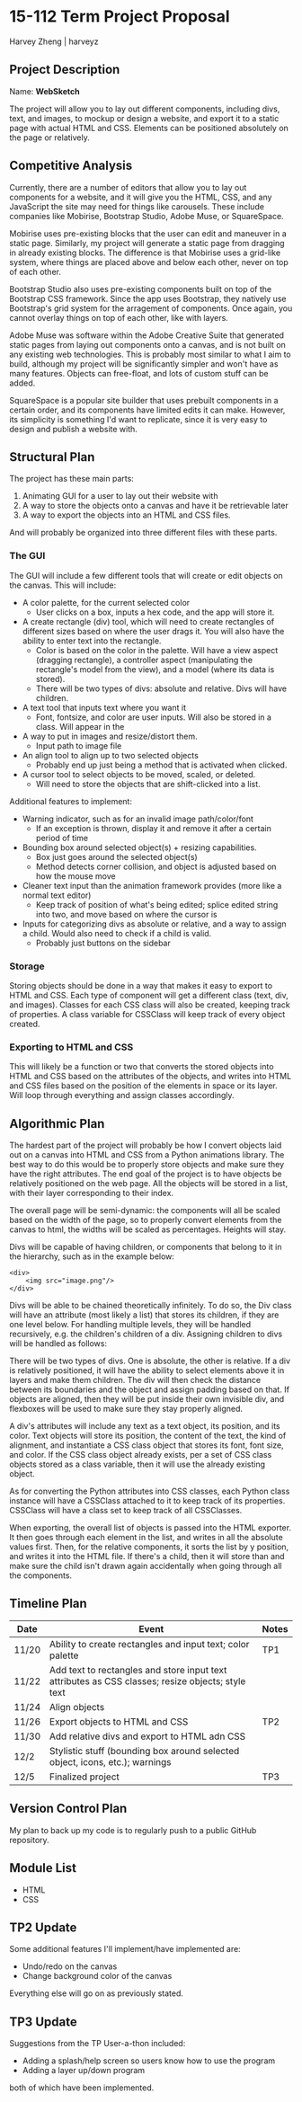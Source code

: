 # 15-112 Term Project Proposal
Harvey Zheng | harveyz

## Project Description

Name: **WebSketch**

The project will allow you to lay out different components, including divs, text, and images, to mockup or design a website, and export it to a static page with actual HTML and CSS. Elements can be positioned absolutely on the page or relatively.

## Competitive Analysis
Currently, there are a number of editors that allow you to lay out components for a website, and it will give you the HTML, CSS, and any JavaScript the site may need for things like carousels. These include companies like Mobirise, Bootstrap Studio, Adobe Muse, or SquareSpace.

Mobirise uses pre-existing blocks that the user can edit and maneuver in a static page. Similarly, my project will generate a static page from dragging in already existing blocks. The difference is that Mobirise uses a grid-like system, where things are placed above and below each other, never on top of each other.

Bootstrap Studio also uses pre-existing components built on top of the Bootstrap CSS framework. Since the app uses Bootstrap, they natively use Bootstrap's grid system for the arragement of components. Once again, you cannot overlay things on top of each other, like with layers.

Adobe Muse was software within the Adobe Creative Suite that generated static pages from laying out components onto a canvas, and is not built on any existing web technologies. This is probably most similar to what I aim to build, although my project will be significantly simpler and won't have as many features. Objects can free-float, and lots of custom stuff can be added.

SquareSpace is a popular site builder that uses prebuilt components in a certain order, and its components have limited edits it can make. However, its simplicity is something I'd want to replicate, since it is very easy to design and publish a website with.


## Structural Plan
The project has these main parts: 
1. Animating GUI for a user to lay out their website with
2. A way to store the objects onto a canvas and have it be retrievable later
3. A way to export the objects into an HTML and CSS files.

And will probably be organized into three different files with these parts.

### The GUI
The GUI will include a few different tools that will create or edit objects on the canvas. This will include:
* A color palette, for the current selected color
  * User clicks on a box, inputs a hex code, and the app will store it.
* A create rectangle (div) tool, which will need to create rectangles of different sizes based on where the user drags it. You will also have the ability to enter text into the rectangle.
  * Color is based on the color in the palette. Will have a view aspect (dragging rectangle), a controller aspect (manipulating the rectangle's model from the view), and a model (where its data is stored).
  * There will be two types of divs: absolute and relative. Divs will have children.
* A text tool that inputs text where you want it
  * Font, fontsize, and color are user inputs. Will also be stored in a class. Will appear in the 
* A way to put in images and resize/distort them.
  * Input path to image file
* An align tool to align up to two selected objects
  * Probably end up just being a method that is activated when clicked.
* A cursor tool to select objects to be moved, scaled, or deleted.
  * Will need to store the objects that are shift-clicked into a list.

Additional features to implement:
* Warning indicator, such as for an invalid image path/color/font
  * If an exception is thrown, display it and remove it after a certain period of time
* Bounding box around selected object(s) + resizing capabilities.
  * Box just goes around the selected object(s)
  * Method detects corner collision, and object is adjusted based on how the mouse move
* Cleaner text input than the animation framework provides (more like a normal text editor)
  * Keep track of position of what's being edited; splice edited string into two, and move based on where the cursor is
* Inputs for categorizing divs as absolute or relative, and a way to assign a child. Would also need to check if a child is valid.
  * Probably just buttons on the sidebar
  
### Storage
Storing objects should be done in a way that makes it easy to export to HTML and CSS. Each type of component will get a different class (text, div, and images). Classes for each CSS class will also be created, keeping track of properties. A class variable for CSSClass will keep track of every object created.

### Exporting to HTML and CSS
This will likely be a function or two that converts the stored objects into HTML and CSS based on the attributes of the objects, and writes into HTML and CSS files based on the position of the elements in space or its layer. Will loop through everything and assign classes accordingly.

## Algorithmic Plan
The hardest part of the project will probably be how I convert objects laid out on a canvas into HTML and CSS from a Python animations library. The best way to do this would be to properly store objects and make sure they have the right attributes. The end goal of the project is to have objects be relatively positioned on the web page. All the objects will be stored in a list, with their layer corresponding to their index.

The overall page will be semi-dynamic: the components will all be scaled based on the width of the page, so to properly convert elements from the canvas to html, the widths will be scaled as percentages. Heights will stay.

Divs will be capable of having children, or components that belong to it in the hierarchy, such as in the example below:
```
<div>
    <img src="image.png"/>
</div>
```
Divs will be able to be chained theoretically infinitely. To do so, the Div class will have an attribute (most likely a list) that stores its children, if they are one level below. For handling multiple levels, they will be handled recursively, e.g. the children's children of a div. Assigning children to divs will be handled as follows: 

There will be two types of divs. One is absolute, the other is relative. If a div is relatively positioned, it will have the ability to select elements above it in layers and make them children. The div will then check the distance between its boundaries and the object and assign padding based on that. If objects are aligned, then they will be put inside their own invisible div, and flexboxes will be used to make sure they stay properly aligned.

A div's attributes will include any text as a text object, its position, and its color. Text objects will store its position, the content of the text, the kind of alignment, and instantiate a CSS class object that stores its font, font size, and color. If the CSS class object already exists, per a set of CSS class objects stored as a class variable, then it will use the already existing object.

As for converting the Python attributes into CSS classes, each Python class instance will have a CSSClass attached to it to keep track of its properties. CSSClass will have a class set to keep track of all CSSClasses.

When exporting, the overall list of objects is passed into the HTML exporter. It then goes through each element in the list, and writes in all the absolute values first. Then, for the relative components, it sorts the list by y position, and writes it into the HTML file. If there's a child, then it will store than and make sure the child isn't drawn again accidentally when going through all the components. 

## Timeline Plan
| Date  | Event | Notes |
| ----  | ----- | --- |
| 11/20 | Ability to create rectangles and input text; color palette | TP1
| 11/22 | Add text to rectangles and store input text attributes as CSS classes; resize objects; style text|
| 11/24 | Align objects |
| 11/26 | Export objects to HTML and CSS | TP2 |
| 11/30 | Add relative divs and export to HTML adn CSS |
| 12/2  | Stylistic stuff (bounding box around selected object, icons, etc.); warnings |
| 12/5  | Finalized project | TP3

## Version Control Plan
My plan to back up my code is to regularly push to a public GitHub repository.

## Module List
* HTML
* CSS

## TP2 Update

Some additional features I'll implement/have implemented are:
* Undo/redo on the canvas
* Change background color of the canvas

Everything else will go on as previously stated.

## TP3 Update

Suggestions from the TP User-a-thon included:
* Adding a splash/help screen so users know how to use the program
* Adding a layer up/down program

both of which have been implemented.